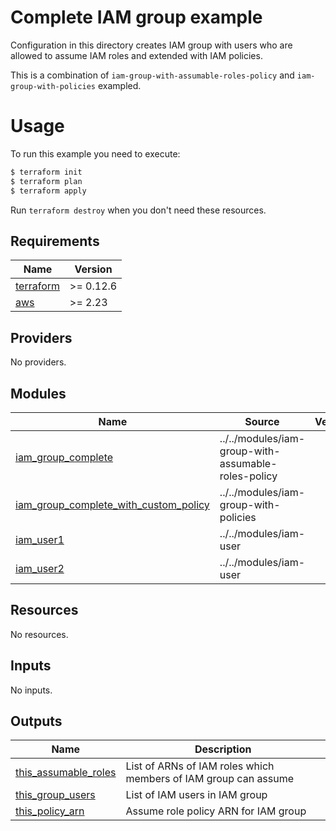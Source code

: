 # Complete IAM group example

Configuration in this directory creates IAM group with users who are allowed to assume IAM roles and extended with IAM policies.

This is a combination of `iam-group-with-assumable-roles-policy` and `iam-group-with-policies` exampled.

# Usage

To run this example you need to execute:

```bash
$ terraform init
$ terraform plan
$ terraform apply
```

Run `terraform destroy` when you don't need these resources.

<!-- BEGINNING OF PRE-COMMIT-TERRAFORM DOCS HOOK -->
## Requirements

| Name | Version |
|------|---------|
| <a name="requirement_terraform"></a> [terraform](#requirement\_terraform) | >= 0.12.6 |
| <a name="requirement_aws"></a> [aws](#requirement\_aws) | >= 2.23 |

## Providers

No providers.

## Modules

| Name | Source | Version |
|------|--------|---------|
| <a name="module_iam_group_complete"></a> [iam\_group\_complete](#module\_iam\_group\_complete) | ../../modules/iam-group-with-assumable-roles-policy |  |
| <a name="module_iam_group_complete_with_custom_policy"></a> [iam\_group\_complete\_with\_custom\_policy](#module\_iam\_group\_complete\_with\_custom\_policy) | ../../modules/iam-group-with-policies |  |
| <a name="module_iam_user1"></a> [iam\_user1](#module\_iam\_user1) | ../../modules/iam-user |  |
| <a name="module_iam_user2"></a> [iam\_user2](#module\_iam\_user2) | ../../modules/iam-user |  |

## Resources

No resources.

## Inputs

No inputs.

## Outputs

| Name | Description |
|------|-------------|
| <a name="output_this_assumable_roles"></a> [this\_assumable\_roles](#output\_this\_assumable\_roles) | List of ARNs of IAM roles which members of IAM group can assume |
| <a name="output_this_group_users"></a> [this\_group\_users](#output\_this\_group\_users) | List of IAM users in IAM group |
| <a name="output_this_policy_arn"></a> [this\_policy\_arn](#output\_this\_policy\_arn) | Assume role policy ARN for IAM group |
<!-- END OF PRE-COMMIT-TERRAFORM DOCS HOOK -->
